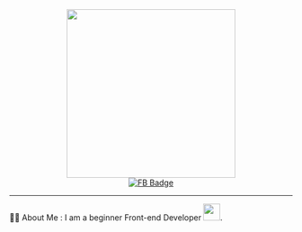 <div id="header" 
        align="center">
        <img src="https://media.giphy.com/media/yYSSBtDgbbRzq/giphy.gif" width="300"/>
      </div>

<div id="badges"
      align="center">
        <a href="https://www.facebook.com/profile.php?id=100009299691870">
        <img src="https://img.shields.io/badge/Facebook-blue?style=for-the-badge&labelColor=black&logo=facebook" alt="FB Badge"/>
        </a>
      </div>
      
---

:woman_technologist: About Me : I am a beginner Front-end Developer  <img src="https://media.giphy.com/media/WUlplcMpOCEmTGBtBW/giphy.gif" width="30" >.
